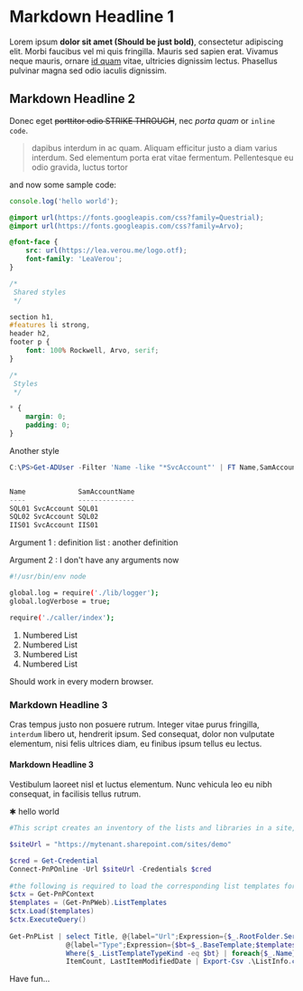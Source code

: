 # Markdown Headline 1

Lorem ipsum **dolor sit amet (Should be just bold)**, consectetur adipiscing elit. Morbi faucibus vel mi quis fringilla. Mauris sed sapien erat. Vivamus neque mauris, ornare [id quam](https://n8d.at) vitae, ultricies dignissim lectus. Phasellus pulvinar magna sed odio iaculis dignissim.

## Markdown Headline 2

Donec eget ~~porttitor odio STRIKE THROUGH~~, nec *porta quam* or `inline code`.

> dapibus interdum in ac quam. Aliquam efficitur justo a diam varius interdum. Sed elementum porta erat vitae fermentum. Pellentesque eu odio gravida, luctus tortor

and now some sample code:

```javascript
console.log('hello world');
```

```scss
@import url(https://fonts.googleapis.com/css?family=Questrial);
@import url(https://fonts.googleapis.com/css?family=Arvo);

@font-face {
	src: url(https://lea.verou.me/logo.otf);
	font-family: 'LeaVerou';
}

/*
 Shared styles
 */

section h1,
#features li strong,
header h2,
footer p {
	font: 100% Rockwell, Arvo, serif;
}

/*
 Styles
 */

* {
	margin: 0;
	padding: 0;
}

```

Another style


```powershell
C:\PS>Get-ADUser -Filter 'Name -like "*SvcAccount"' | FT Name,SamAccountName -A


Name             SamAccountName
----             --------------
SQL01 SvcAccount SQL01
SQL02 SvcAccount SQL02
IIS01 SvcAccount IIS01
```

Argument 1
: definition list
: another definition

Argument 2
: I don't have any arguments now

```bash
#!/usr/bin/env node

global.log = require('./lib/logger');
global.logVerbose = true;

require('./caller/index');
```

1. Numbered List
1. Numbered List
1. Numbered List
1. Numbered List

Should work in every modern browser.

### Markdown Headline 3

Cras tempus justo non posuere rutrum. Integer vitae purus fringilla, `interdum` libero ut, hendrerit ipsum. Sed consequat, dolor non vulputate elementum, nisi felis ultrices diam, eu finibus ipsum tellus eu lectus.

#### Markdown Headline 3

Vestibulum laoreet nisl et luctus elementum. Nunc vehicula leo eu nibh consequat, in facilisis tellus rutrum.

✱ hello world

```powershell
#This script creates an inventory of the lists and libraries in a site, similar to what's available in the Site Contents page

$siteUrl = "https://mytenant.sharepoint.com/sites/demo"

$cred = Get-Credential
Connect-PnPOnline -Url $siteUrl -Credentials $cred
 
#the following is required to load the corresponding list templates for each list/library
$ctx = Get-PnPContext
$templates = (Get-PnPWeb).ListTemplates
$ctx.Load($templates)
$ctx.ExecuteQuery()
 
Get-PnPList | select Title, @{label="Url";Expression={$_.RootFolder.ServerRelativeUrl}},`
              @{label="Type";Expression={$bt=$_.BaseTemplate;$templates |`
              Where{$_.ListTemplateTypeKind -eq $bt} | foreach{$_.Name}}},`
              ItemCount, LastItemModifiedDate | Export-Csv .\ListInfo.csv
```

Have fun...